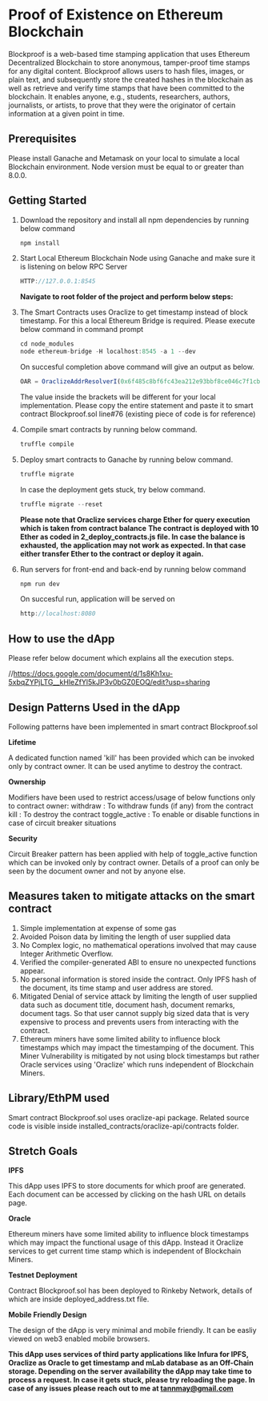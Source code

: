 # Proof of Existence on Ethereum Blockchain

Blockproof is a web-based time stamping application that uses Ethereum Decentralized Blockchain to store anonymous, tamper-proof time stamps for any digital content. Blockproof allows users to hash files, images, or plain text, and subsequently store the created hashes in the blockchain as well as retrieve and verify time stamps that have been committed to the blockchain. It enables anyone, e.g., students, researchers, authors, journalists, or artists, to prove that they were the originator of certain information at a given point in time.

## Prerequisites

Please install Ganache and Metamask on your local to simulate a local Blockchain environment.
Node version must be equal to or greater than 8.0.0.

## Getting Started

1. Download the repository and install all npm dependencies by running below command
   ```javascript
   npm install
   ```
2. Start Local Ethereum Blockchain Node using Ganache and make sure it is listening on below RPC Server

   ```javascript
   HTTP://127.0.0.1:8545
   ```

   **Navigate to root folder of the project and perform below steps:**

3. The Smart Contracts uses Oraclize to get timestamp instead of block timestamp. For this a local Ethereum Bridge is required.
   Please execute below command in command prompt

   ```javascript
   cd node_modules
   node ethereum-bridge -H localhost:8545 -a 1 --dev
   ```

   On succesful completion above command will give an output as below.

   ```javascript
   OAR = OraclizeAddrResolverI(0x6f485c8bf6fc43ea212e93bbf8ce046c7f1cb475);
   ```

   The value inside the brackets will be different for your local implementation. Please copy the entire statement and
   paste it to smart contract Blockproof.sol line#76 (existing piece of code is for reference)

4. Compile smart contracts by running below command.

   ```javascript
   truffle compile
   ```

5. Deploy smart contracts to Ganache by running below command.

   ```javascript
   truffle migrate
   ```

   In case the deployment gets stuck, try below command.

   ```javascript
   truffle migrate --reset
   ```

   **Please note that Oraclize services charge Ether for query execution which is taken from contract balance**
   **The contract is deployed with 10 Ether as coded in 2_deploy_contracts.js file. In case the balance is exhausted,**
   **the application may not work as expected. In that case either transfer Ether to the contract or deploy it again.**

6. Run servers for front-end and back-end by running below command
   ```javascript
   npm run dev
   ```
   On succesful run, application will be served on
   ```javascript
   http://localhost:8080
   ```

## How to use the dApp

Please refer below document which explains all the execution steps.

//https://docs.google.com/document/d/1s8Kh1xu-5xbqZYPjLTG__kHleZfYl5kJP3v0bGZ0EOQ/edit?usp=sharing

## Design Patterns Used in the dApp

Following patterns have been implemented in smart contract Blockproof.sol

**Lifetime**

A dedicated function named 'kill' has been provided which can be invoked only by contract owner. It can be used anytime
to destroy the contract.

**Ownership**

Modifiers have been used to restrict access/usage of below functions only to contract owner:
withdraw : To withdraw funds (if any) from the contract
kill : To destroy the contract
toggle_active : To enable or disable functions in case of circuit breaker situations

**Security**

Circuit Breaker pattern has been applied with help of toggle_active function which can be invoked only by contract owner.
Details of a proof can only be seen by the document owner and not by anyone else.

## Measures taken to mitigate attacks on the smart contract

1. Simple implementation at expense of some gas
2. Avoided Poison data by limiting the length of user supplied data
3. No Complex logic, no mathematical operations involved that may cause Integer Arithmetic Overflow.
4. Verified the compiler-generated ABI to ensure no unexpected functions appear.
5. No personal information is stored inside the contract. Only IPFS hash of the document, its time stamp
   and user address are stored.
6. Mitigated Denial of service attack by limiting the length of user supplied data such as document title,
   document hash, document remarks, document tags. So that user cannot supply big sized data that is very
   expensive to process and prevents users from interacting with the contract.
7. Ethereum miners have some limited ability to influence block timestamps which may impact the timestamping
   of the document. This Miner Vulnerability is mitigated by not using block timestamps but rather Oracle
   services using 'Oraclize' which runs independent of Blockchain Miners.

## Library/EthPM used

Smart contract Blockproof.sol uses oraclize-api package. Related source code is visible inside
installed_contracts/oraclize-api/contracts folder.

## Stretch Goals

**IPFS**

This dApp uses IPFS to store documents for which proof are generated. Each document can be accessed by clicking on the hash URL
on details page.

**Oracle**

Ethereum miners have some limited ability to influence block timestamps which may impact the functional usage of this dApp.
Instead it Oraclize services to get current time stamp which is independent of Blockchain Miners.

**Testnet Deployment**

Contract Blockproof.sol has been deployed to Rinkeby Network, details of which are inside deployed_address.txt file.

**Mobile Friendly Design**

The design of the dApp is very minimal and mobile friendly. It can be easliy viewed on web3 enabled mobile browsers.

**This dApp uses services of third party applications like Infura for IPFS, Oraclize as Oracle to get timestamp and mLab database**
**as an Off-Chain storage. Depending on the server availability the dApp may take time to process a request. In case it gets** **stuck, please try reloading the page. In case of any issues please reach out to me at tannmay@gmail.com**
